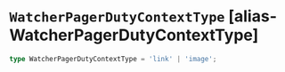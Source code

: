 # `WatcherPagerDutyContextType` [alias-WatcherPagerDutyContextType]
```typescript
type WatcherPagerDutyContextType = 'link' | 'image';
```
